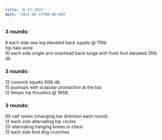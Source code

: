 ```yaml
---
title: '6.17.2021'
date: '2021-06-17T00:00:00Z'
---
```


### 3 rounds:  
8 each side one leg elevated back squats @ 115lb        
hip halo work   
10 each side single arm overhead back lunge with front foot elevated 35lb db             
  
### 3 rounds:  
12 cussock squats 40lb db              
15 pushups with scapular protraction at the top      
12 tempo hip thrusters @ 165lb     

### 3 rounds:  
60 calf raises (changing toe direction each round)    
12 each side alternating hip circles    
20 alternating hanging knees to chest     
12 each side bird dog crunches       